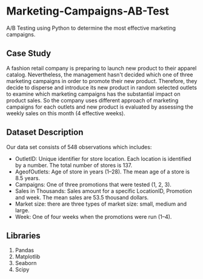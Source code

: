 # Marketing-Campaigns-AB-Test

A/B Testing using Python to determine the most effective marketing campaigns.

## Case Study
A fashion retail company is preparing to launch new product to their apparel catalog. Nevertheless, the management hasn't decided which one of three marketing campaigns in order to promote their new product. Therefore, they decide to disperse and introduce its new product in random selected outlets to examine which marketing campaigns has the substantial impact on product sales. So the company uses different approach of marketing campaigns for each outlets and new product is evaluated by assessing the weekly sales on this month (4 effective weeks).

## Dataset Description

Our data set consists of 548 observations which includes:
- OutletID: Unique identifier for store location. Each location is identified by a number. The total number of stores is 137.
- AgeofOutlets: Age of store in years (1–28). The mean age of a store is 8.5 years.
- Campaigns: One of three promotions that were tested (1, 2, 3).
- Sales in Thousands: Sales amount for a specific LocationID, Promotion and week. The mean sales are 53.5 thousand dollars.
- Market size: there are three types of market size: small, medium and large.
- Week: One of four weeks when the promotions were run (1–4).

## Libraries
1. Pandas
2. Matplotlib
3. Seaborn
4. Scipy

